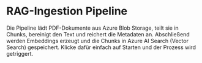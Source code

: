 # RAG-Ingestion Pipeline

Die Pipeline lädt PDF-Dokumente aus Azure Blob Storage, teilt sie in Chunks, bereinigt den Text und reichert die Metadaten an.
Abschließend werden Embeddings erzeugt und die Chunks in Azure AI Search (Vector Search) gespeichert. Klicke dafür einfach auf Starten und der Prozess wird getriggert.


